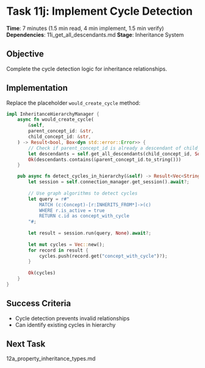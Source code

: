 # Task 11j: Implement Cycle Detection

**Time**: 7 minutes (1.5 min read, 4 min implement, 1.5 min verify)
**Dependencies**: 11i_get_all_descendants.md
**Stage**: Inheritance System

## Objective
Complete the cycle detection logic for inheritance relationships.

## Implementation
Replace the placeholder `would_create_cycle` method:

```rust
impl InheritanceHierarchyManager {
    async fn would_create_cycle(
        &self,
        parent_concept_id: &str,
        child_concept_id: &str,
    ) -> Result<bool, Box<dyn std::error::Error>> {
        // Check if parent_concept_id is already a descendant of child_concept_id
        let descendants = self.get_all_descendants(child_concept_id, Some(20)).await?;
        Ok(descendants.contains(&parent_concept_id.to_string()))
    }

    pub async fn detect_cycles_in_hierarchy(&self) -> Result<Vec<String>, Box<dyn std::error::Error>> {
        let session = self.connection_manager.get_session().await?;
        
        // Use graph algorithms to detect cycles
        let query = r#"
            MATCH (c:Concept)-[r:INHERITS_FROM*]->(c)
            WHERE r.is_active = true
            RETURN c.id as concept_with_cycle
        "#;
        
        let result = session.run(query, None).await?;
        
        let mut cycles = Vec::new();
        for record in result {
            cycles.push(record.get("concept_with_cycle")?);
        }
        
        Ok(cycles)
    }
}
```

## Success Criteria
- Cycle detection prevents invalid relationships
- Can identify existing cycles in hierarchy

## Next Task
12a_property_inheritance_types.md